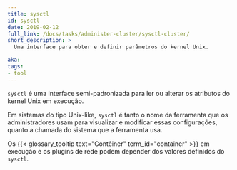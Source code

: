 ```yaml
---
title: sysctl
id: sysctl
date: 2019-02-12
full_link: /docs/tasks/administer-cluster/sysctl-cluster/
short_description: >
  Uma interface para obter e definir parâmetros do kernel Unix.

aka:
tags:
- tool
---
```

 `sysctl` é uma interface semi-padronizada para ler ou alterar os atributos do kernel Unix em execução.

<!--more-->

Em sistemas do tipo Unix-like, `sysctl` é tanto o nome da ferramenta que os administradores usam para visualizar e modificar essas configurações, quanto a chamada do sistema que a ferramenta usa.

Os {{< glossary_tooltip text="Contêiner" term_id="container" >}} em execução e os plugins de rede podem depender dos valores definidos do `sysctl`.